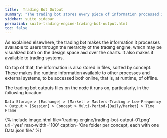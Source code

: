 ```yaml
---
title:  Trading Bot Output
summary: "The trading bot stores every piece of information processed in files, making all data accessible to others, both online and offline."
sidebar: suite_sidebar
permalink: suite-trading-engine-trading-bot-output.html
toc: false
---
```


As explained elsewhere, the trading bot makes the information it processes available to users through the hierarchy of the trading engine, which may be visualized both on the design space and over the charts. It also makes it available to trading systems.

On top of that, the information is also stored in files, sorted by concept. These makes the runtime information available to other processes and external systems, to be accessed both online, that is, at runtime, of offline.

The trading bot outputs files on the node it runs on, particularly, in the following location:

```Data Storage > [Exchange] > [Market] > Masters-Trading > Low-Frequency > Output > [Session] > Concept > Multi-Period-[Daily/Market] > Time Frame```

{% include image.html file='trading-engine/trading-bot-output-01.png' url='yes' max-width='100' caption='One folder per concept, each with one Data.json file.' %}